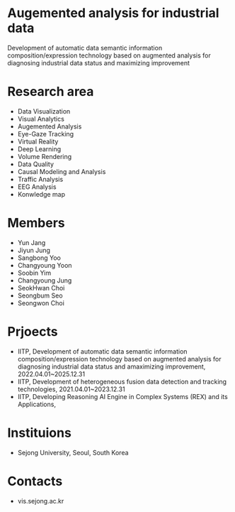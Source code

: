 # Augemented analysis for industrial data
Development of automatic data semantic information composition/expression technology based on augmented analysis for diagnosing industrial data status and maximizing improvement

# Research area
- Data Visualization
- Visual Analytics
- Augemented Analysis
- Eye-Gaze Tracking
- Virtual Reality
- Deep Learning
- Volume Rendering
- Data Quality
- Causal Modeling and Analysis
- Traffic Analysis
- EEG Analysis
- Konwledge map

# Members
- Yun Jang
- Jiyun Jung
- Sangbong Yoo
- Changyoung Yoon
- Soobin Yim
- Changyoung Jung
- SeokHwan Choi
- Seongbum Seo
- Seongwon Choi

# Prjoects
- IITP, Development of automatic data semantic information composition/expression technology based on augmented analysis for diagnosing industrial data status and amaximizing improvement, 2022.04.01~2025.12.31
- IITP, Development of heterogeneous fusion data detection and tracking technologies, 2021.04.01~2023.12.31
- IITP, Developing Reasoning AI Engine in Complex Systems (REX) and its Applications,

# Instituions
- Sejong University, Seoul, South Korea

# Contacts
- vis.sejong.ac.kr
